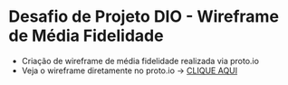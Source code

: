 # Desafio de Projeto DIO - Wireframe de Média Fidelidade
- Criação de wireframe de média fidelidade realizada via proto.io
- Veja o wireframe diretamente no proto.io -> [CLIQUE AQUI](https://pr.to/56HHCF/)
